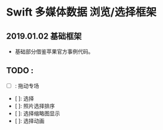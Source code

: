 #  Swift 多媒体数据 浏览/选择框架
## 2019.01.02 基础框架

- 基础部分借鉴苹果官方事例代码。

## TODO :
- [ ] : 拖动专场
- [ ]: 选择
- [ ]: 照片选择排序
- [ ]: 选择缩略图显示
- [ ]: 选择动画

